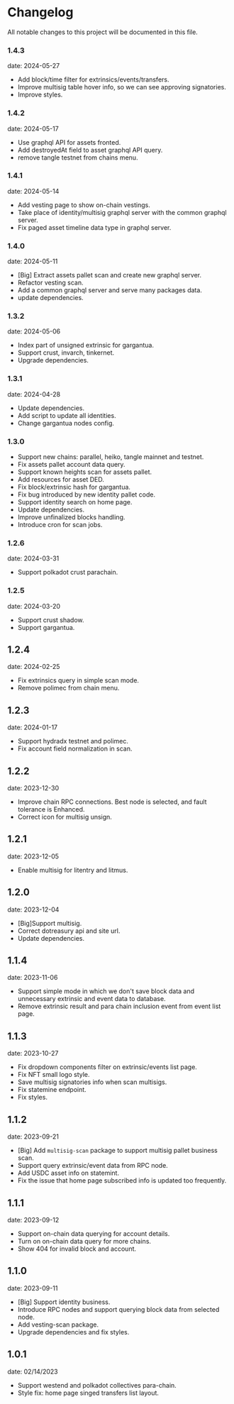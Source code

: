 # Changelog

All notable changes to this project will be documented in this file.

### 1.4.3

date: 2024-05-27

- Add block/time filter for extrinsics/events/transfers.
- Improve multisig table hover info, so we can see approving signatories.
- Improve styles.

### 1.4.2

date: 2024-05-17

- Use graphql API for assets fronted.
- Add destroyedAt field to asset graphql API query.
- remove tangle testnet from chains menu.

### 1.4.1

date: 2024-05-14

- Add vesting page to show on-chain vestings.
- Take place of identity/multisig graphql server with the common graphql server.
- Fix paged asset timeline data type in graphql server.

### 1.4.0

date: 2024-05-11

- [Big] Extract assets pallet scan and create new graphql server.
- Refactor vesting scan.
- Add a common graphql server and serve many packages data.
- update dependencies.

### 1.3.2

date: 2024-05-06

- Index part of unsigned extrinsic for gargantua.
- Support crust, invarch, tinkernet.
- Upgrade dependencies.

### 1.3.1

date: 2024-04-28

- Update dependencies.
- Add script to update all identities.
- Change gargantua nodes config.

### 1.3.0

- Support new chains: parallel, heiko, tangle mainnet and testnet.
- Fix assets pallet account data query.
- Support known heights scan for assets pallet.
- Add resources for asset DED.
- Fix block/extrinsic hash for gargantua.
- Fix bug introduced by new identity pallet code.
- Support identity search on home page.
- Update dependencies.
- Improve unfinalized blocks handling.
- Introduce cron for scan jobs.

### 1.2.6

date: 2024-03-31

- Support polkadot crust parachain.

### 1.2.5

date: 2024-03-20

- Support crust shadow.
- Support gargantua.

## 1.2.4

date: 2024-02-25

- Fix extrinsics query in simple scan mode.
- Remove polimec from chain menu.

## 1.2.3

date: 2024-01-17

- Support hydradx testnet and polimec.
- Fix account field normalization in scan.

## 1.2.2

date: 2023-12-30

- Improve chain RPC connections. Best node is selected, and fault tolerance is Enhanced.
- Correct icon for multisig unsign.

## 1.2.1

date: 2023-12-05

- Enable multisig for litentry and litmus.

## 1.2.0

date: 2023-12-04

- [Big]Support multisig.
- Correct dotreasury api and site url.
- Update dependencies.

## 1.1.4

date: 2023-11-06

- Support simple mode in which we don't save block data and unnecessary extrinsic and event data to database.
- Remove extrinsic result and para chain inclusion event from event list page.

## 1.1.3

date: 2023-10-27

- Fix dropdown components filter on extrinsic/events list page.
- Fix NFT small logo style.
- Save multisig signatories info when scan multisigs.
- Fix statemine endpoint.
- Fix styles.

## 1.1.2

date: 2023-09-21

- [Big] Add `multisig-scan` package to support multisig pallet business scan.
- Support query extrinsic/event data from RPC node.
- Add USDC asset info on statemint.
- Fix the issue that home page subscribed info is updated too frequently.

## 1.1.1

date: 2023-09-12

- Support on-chain data querying for account details.
- Turn on on-chain data query for more chains.
- Show 404 for invalid block and account.

## 1.1.0

date: 2023-09-11

- [Big] Support identity business.
- Introduce RPC nodes and support querying block data from selected node.
- Add vesting-scan package.
- Upgrade dependencies and fix styles.

## 1.0.1

date: 02/14/2023

- Support westend and polkadot collectives para-chain.
- Style fix: home page singed transfers list layout.
